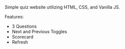 Simple quiz website utilizing HTML, CSS, and Vanilla JS.

Features:
<ul>
<li>3 Questions</li>
<li>Next and Previous Toggles</li>
<li>Scorecard</li>
<li>Refresh</li>
<ul>
